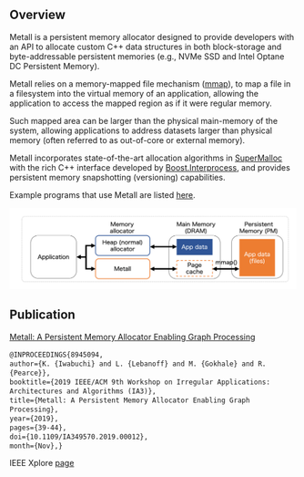 ## Overview

Metall is a persistent memory allocator designed to provide developers with an API to allocate custom C++ data structures in both block-storage and
byte-addressable persistent memories (e.g., NVMe SSD and Intel Optane DC Persistent Memory).

Metall relies on a memory-mapped file mechanism ([mmap](http://man7.org/linux/man-pages/man2/mmap.2.html)),
to map a file in a filesystem into the virtual memory of an application,
allowing the application to access the mapped region as if it were regular memory.

Such mapped area can be larger than the physical main-memory of the system, allowing applications
to address datasets larger than physical memory (often referred to as out-of-core or external memory).

Metall incorporates state-of-the-art allocation algorithms in [SuperMalloc](https://dl.acm.org/doi/10.1145/2887746.2754178) with
the rich C++ interface developed by [Boost.Interprocess](https://www.boost.org/doc/libs/release/doc/html/interprocess.html),
and provides persistent memory snapshotting (versioning) capabilities.

Example programs that use Metall are listed [here](getting_started/example.md).

![Metall Overview](./img/metall_overview.png)


## Publication

[Metall: A Persistent Memory Allocator Enabling Graph Processing](https://www.osti.gov/servlets/purl/1576900)

```text
@INPROCEEDINGS{8945094,
author={K. {Iwabuchi} and L. {Lebanoff} and M. {Gokhale} and R. {Pearce}},
booktitle={2019 IEEE/ACM 9th Workshop on Irregular Applications: Architectures and Algorithms (IA3)},
title={Metall: A Persistent Memory Allocator Enabling Graph Processing},
year={2019},
pages={39-44},
doi={10.1109/IA349570.2019.00012},
month={Nov},}
```

IEEE Xplore [page](https://ieeexplore.ieee.org/document/8945094)